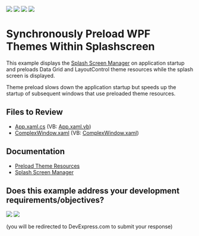 <!-- default badges list -->
![](https://img.shields.io/endpoint?url=https://codecentral.devexpress.com/api/v1/VersionRange/356264012/24.2.1%2B)
[![](https://img.shields.io/badge/Open_in_DevExpress_Support_Center-FF7200?style=flat-square&logo=DevExpress&logoColor=white)](https://supportcenter.devexpress.com/ticket/details/T991355)
[![](https://img.shields.io/badge/📖_How_to_use_DevExpress_Examples-e9f6fc?style=flat-square)](https://docs.devexpress.com/GeneralInformation/403183)
[![](https://img.shields.io/badge/💬_Leave_Feedback-feecdd?style=flat-square)](#does-this-example-address-your-development-requirementsobjectives)
<!-- default badges end -->
# Synchronously Preload WPF Themes Within Splashscreen

This example displays the [Splash Screen Manager](https://docs.devexpress.com/WPF/401685/controls-and-libraries/windows-and-utility-controls/splash-screen-manager) on application startup and preloads Data Grid and LayoutControl theme resources while the splash screen is displayed.

Theme preload slows down the application startup but speeds up the startup of subsequent windows that use preloaded theme resources.

## Files to Review

* [App.xaml.cs](./CS/ThemePreloadwithSplashscreen/App.xaml.cs) (VB: [App.xaml.vb](./VB/ThemePreloadwithSplashscreen/App.xaml.vb))
* [ComplexWindow.xaml](./CS/ThemePreloadwithSplashscreen/ComplexWindow.xaml) (VB: [ComplexWindow.xaml](./VB/ThemePreloadwithSplashscreen/ComplexWindow.xaml))

## Documentation

* [Preload Theme Resources](https://docs.devexpress.com/WPF/403439/common-concepts/themes/preload-theme-resources)
* [Splash Screen Manager](https://docs.devexpress.com/WPF/401685/controls-and-libraries/windows-and-utility-controls/splash-screen-manager)
<!-- feedback -->
## Does this example address your development requirements/objectives?

[<img src="https://www.devexpress.com/support/examples/i/yes-button.svg"/>](https://www.devexpress.com/support/examples/survey.xml?utm_source=github&utm_campaign=wpf-synchronous-theme-preload-with-splashscreen&~~~was_helpful=yes) [<img src="https://www.devexpress.com/support/examples/i/no-button.svg"/>](https://www.devexpress.com/support/examples/survey.xml?utm_source=github&utm_campaign=wpf-synchronous-theme-preload-with-splashscreen&~~~was_helpful=no)

(you will be redirected to DevExpress.com to submit your response)
<!-- feedback end -->
